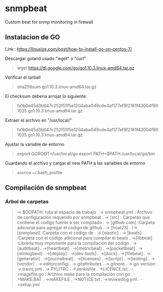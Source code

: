 # snmpbeat
Custom beat for snmp monitoring in firewall
## Instalacion de GO
Link : https://linuxize.com/post/how-to-install-go-on-centos-7/

Descargar goland usado "wget" o "curl"

> wget https://dl.google.com/go/go1.10.3.linux-amd64.tar.gz

Verificar el tarball

> sha256sum go1.10.3.linux-amd64.tar.gz

El checksum deberia arrojar lo siguiente:

> fa1b0e45d3b647c252f51f5e1204aba049cde4af177ef9f2181f43004f901035  go1.10.3.linux-amd64.tar.gz

Extraer el archivo en "/usr/local/"

> fa1b0e45d3b647c252f51f5e1204aba049cde4af177ef9f2181f43004f901035  go1.10.3.linux-amd64.tar.gz

Ajustar la variable de entorno

> export GOROOT=/usr/local/go
> export PATH=$PATH:/usr/local/go/bin

Guardando el archivo y cargar el new PATH  a las variables de entorno

> source ~/.bash_profile

## Compilación de snmpbeat


### Árbol de carpetas
>-> $GOPATH: ruta al espacio de trabajo
>.   -> snmpbeat.yml : Archivo de configuración requerido por snmpbeat
>.   -> [src] : Carpetas que contiene el codigo fuente a ser compilado
>.       -> [github.com]  :Carpeta adicional para agregar el codigo de github
>.          -> [hoat23]
>.             |-> [snmpbeat] :Carpeta con el codigo de <snmpbeat>
>.          -> [elastic]
>.             -> [beats] :Carpeta con el codigo adicional para compilar el beats
>.                ->[libbeat]      :Libreria muy importante para la compilación del código
>.                ->[auditbeat]
>.                ->[heartbeat]
>.                ->[metricbeat]
>.                ->[packetbeat]
>.                ->[winlogbeat]
>.                ->[deploy]
>.                ->[dev-tools]
>.                ->[docs]
>.                ->[filebeat]
>.                ->[generator]
>.                ->[journalbeat]
>.                ->[licenses]
>.                ->[script]
>.                ->[testing]
>.                ->[vendor]
>.                ->.editorconfigj
>.                ->.gitattributes
>.                ->.gitnore
>.                ->.go-version
>.                ->.travis.yml
>.                ->.PYLITRC
>.                ->Jenkisfile
>.                ->LICENCE.txt
>.                ->magefile.go    : Archivo make para la compilación con go
>.                ->MAKE.BAT
>.                ->mAKEFILE
>.                ->NOTICE.txt
>.                ->reviewdog.yml
>.                ->setup.yml
                


   
   


